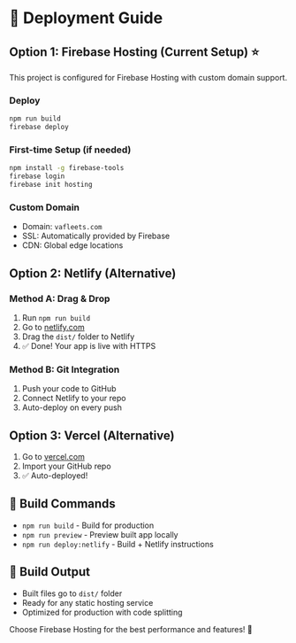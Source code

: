 # 🚀 Deployment Guide

## Option 1: Firebase Hosting (Current Setup) ⭐

This project is configured for Firebase Hosting with custom domain support.

### Deploy
```bash
npm run build
firebase deploy
```

### First-time Setup (if needed)
```bash
npm install -g firebase-tools
firebase login
firebase init hosting
```

### Custom Domain
- Domain: `vafleets.com`
- SSL: Automatically provided by Firebase
- CDN: Global edge locations

## Option 2: Netlify (Alternative)

### Method A: Drag & Drop
1. Run `npm run build` 
2. Go to [netlify.com](https://netlify.com)
3. Drag the `dist/` folder to Netlify
4. ✅ Done! Your app is live with HTTPS

### Method B: Git Integration
1. Push your code to GitHub
2. Connect Netlify to your repo
3. Auto-deploy on every push

## Option 3: Vercel (Alternative)
1. Go to [vercel.com](https://vercel.com)
2. Import your GitHub repo
3. ✅ Auto-deployed!

## 🔧 Build Commands
- `npm run build` - Build for production
- `npm run preview` - Preview built app locally
- `npm run deploy:netlify` - Build + Netlify instructions

## 📁 Build Output
- Built files go to `dist/` folder
- Ready for any static hosting service
- Optimized for production with code splitting

Choose Firebase Hosting for the best performance and features! 🎯
